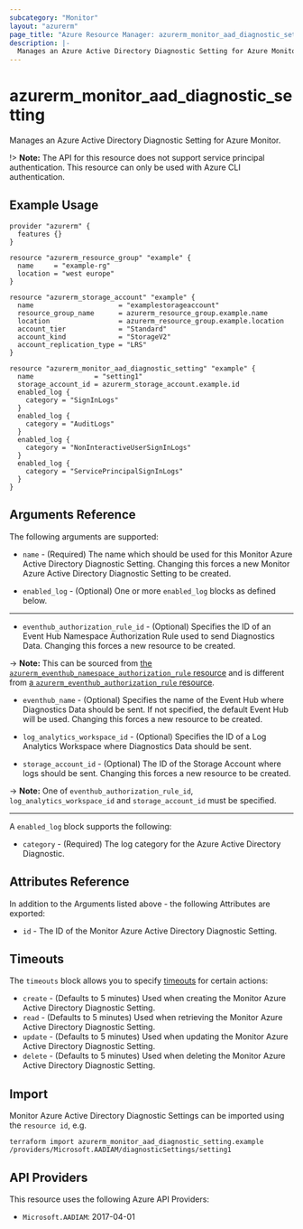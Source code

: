 ```yaml
---
subcategory: "Monitor"
layout: "azurerm"
page_title: "Azure Resource Manager: azurerm_monitor_aad_diagnostic_setting"
description: |-
  Manages an Azure Active Directory Diagnostic Setting for Azure Monitor.
---
```


# azurerm_monitor_aad_diagnostic_setting

Manages an Azure Active Directory Diagnostic Setting for Azure Monitor.

!> **Note:** The API for this resource does not support service principal authentication. This resource can only be used with Azure CLI authentication.

## Example Usage

```hcl
provider "azurerm" {
  features {}
}

resource "azurerm_resource_group" "example" {
  name     = "example-rg"
  location = "west europe"
}

resource "azurerm_storage_account" "example" {
  name                     = "examplestorageaccount"
  resource_group_name      = azurerm_resource_group.example.name
  location                 = azurerm_resource_group.example.location
  account_tier             = "Standard"
  account_kind             = "StorageV2"
  account_replication_type = "LRS"
}

resource "azurerm_monitor_aad_diagnostic_setting" "example" {
  name               = "setting1"
  storage_account_id = azurerm_storage_account.example.id
  enabled_log {
    category = "SignInLogs"
  }
  enabled_log {
    category = "AuditLogs"
  }
  enabled_log {
    category = "NonInteractiveUserSignInLogs"
  }
  enabled_log {
    category = "ServicePrincipalSignInLogs"
  }
}
```

## Arguments Reference

The following arguments are supported:

* `name` - (Required) The name which should be used for this Monitor Azure Active Directory Diagnostic Setting. Changing this forces a new Monitor Azure Active Directory Diagnostic Setting to be created.

* `enabled_log` - (Optional) One or more `enabled_log` blocks as defined below.

---

* `eventhub_authorization_rule_id` - (Optional) Specifies the ID of an Event Hub Namespace Authorization Rule used to send Diagnostics Data. Changing this forces a new resource to be created.

-> **Note:** This can be sourced from [the `azurerm_eventhub_namespace_authorization_rule` resource](eventhub_namespace_authorization_rule.html) and is different from [a `azurerm_eventhub_authorization_rule` resource](eventhub_authorization_rule.html).

* `eventhub_name` - (Optional) Specifies the name of the Event Hub where Diagnostics Data should be sent. If not specified, the default Event Hub will be used. Changing this forces a new resource to be created.

* `log_analytics_workspace_id` - (Optional) Specifies the ID of a Log Analytics Workspace where Diagnostics Data should be sent.

* `storage_account_id` - (Optional) The ID of the Storage Account where logs should be sent. Changing this forces a new resource to be created.

-> **Note:** One of `eventhub_authorization_rule_id`, `log_analytics_workspace_id` and `storage_account_id` must be specified.

---

A `enabled_log` block supports the following:

* `category` - (Required) The log category for the Azure Active Directory Diagnostic.

## Attributes Reference

In addition to the Arguments listed above - the following Attributes are exported:

* `id` - The ID of the Monitor Azure Active Directory Diagnostic Setting.

## Timeouts

The `timeouts` block allows you to specify [timeouts](https://www.terraform.io/language/resources/syntax#operation-timeouts) for certain actions:

* `create` - (Defaults to 5 minutes) Used when creating the Monitor Azure Active Directory Diagnostic Setting.
* `read` - (Defaults to 5 minutes) Used when retrieving the Monitor Azure Active Directory Diagnostic Setting.
* `update` - (Defaults to 5 minutes) Used when updating the Monitor Azure Active Directory Diagnostic Setting.
* `delete` - (Defaults to 5 minutes) Used when deleting the Monitor Azure Active Directory Diagnostic Setting.

## Import

Monitor Azure Active Directory Diagnostic Settings can be imported using the `resource id`, e.g.

```shell
terraform import azurerm_monitor_aad_diagnostic_setting.example /providers/Microsoft.AADIAM/diagnosticSettings/setting1
```

## API Providers
<!-- This section is generated, changes will be overwritten -->
This resource uses the following Azure API Providers:

* `Microsoft.AADIAM`: 2017-04-01
